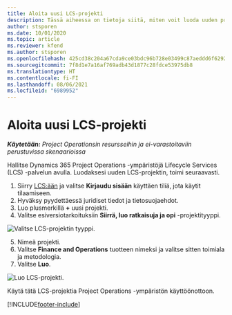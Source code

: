 ```yaml
---
title: Aloita uusi LCS-projekti
description: Tässä aiheessa on tietoja siitä, miten voit luoda uuden projektin LCS:ssä Project Operations -ympäristöä varten.
author: stsporen
ms.date: 10/01/2020
ms.topic: article
ms.reviewer: kfend
ms.author: stsporen
ms.openlocfilehash: 425cd38c204a67cda9ce03bdc96b728e03499c87aeddd6f62924b57e16b21167
ms.sourcegitcommit: 7f8d1e7a16af769adb43d1877c28fdce53975db8
ms.translationtype: HT
ms.contentlocale: fi-FI
ms.lasthandoff: 08/06/2021
ms.locfileid: "6989952"
---
```

# <a name="start-a-new-lcs-project"></a>Aloita uusi LCS-projekti

_**Käytetään:** Project Operationsin resursseihin ja ei-varastoitaviin perustuvissa skenaarioissa_

Hallitse Dynamics 365 Project Operations -ympäristöjä Lifecycle Services (LCS) -palvelun avulla. Luodaksesi uuden LCS-projektin, toimi seuraavasti.

1. Siirry [LCS:ään](https://lcs.dynamics.com/Logon/Index) ja valitse **Kirjaudu sisään** käyttäen tiliä, jota käytit tilaamiseen.
2. Hyväksy pyydettäessä juridiset tiedot ja tietosuojaehdot.
3. Luo plusmerkillä **+** uusi projekti.
4. Valitse esiversiotarkoituksiin **Siirrä, luo ratkaisuja ja opi** -projektityyppi.

  ![Valitse LCS-projektin tyyppi.](./media/create-lcs-1.png)

5. Nimeä projekti. 
6. Valitse **Finance and Operations** tuotteen nimeksi ja valitse sitten toimiala ja metodologia. 
7. Valitse **Luo**.

![Luo LCS-projekti.](./media/create-lcs-2.png)

Käytä tätä LCS-projektia Project Operations -ympäristön käyttöönottoon.



[!INCLUDE[footer-include](../includes/footer-banner.md)]